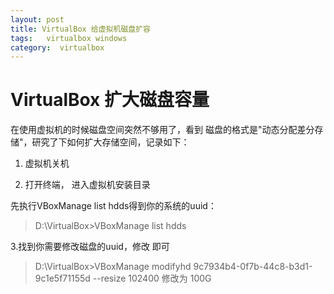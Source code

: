 ```yaml
---
layout: post
title: VirtualBox 给虚拟机磁盘扩容
tags:   virtualbox windows
category:  virtualbox
---
```




# VirtualBox 扩大磁盘容量

在使用虚拟机的时候磁盘空间突然不够用了，看到 磁盘的格式是"动态分配差分存储"，研究了下如何扩大存储空间，记录如下：

1. 虚拟机关机

2. 打开终端， 进入虚拟机安装目录

先执行VBoxManage list hdds得到你的系统的uuid：

>D:\VirtualBox>VBoxManage list hdds

3.找到你需要修改磁盘的uuid，修改 即可

>D:\VirtualBox>VBoxManage modifyhd  9c7934b4-0f7b-44c8-b3d1-9c1e5f71155d --resize 102400
修改为 100G
